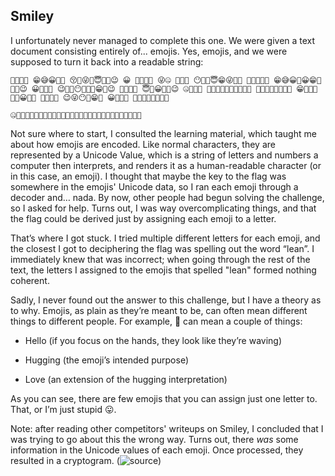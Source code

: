 ## Smiley
I unfortunately never managed to complete this one. We were given a text document consisting entirely of... emojis. Yes, emojis, and we were supposed to turn it back into a readable string:

    🤣😅😇😉 😁😅😀🥰🤣 😚🥰😜🤗😇🤑🤫😉 😀 🫡😇😉🤣 😜🤐 🤣😅🤫 😶😮‍💨😇😁😜🤑🤫 🤫🤥😜🤤😇 😁😅😀🥰😀😁🤣🤫🥰😉 😀😮‍💨🤑 😉🤫🤕😶🤫😮‍💨😁🤫😉 🤮😇🤣😅 😇🤥😀🥶🤫😉 🤐🥰😜🤥 🤑😇🤐🤐🤫🥰🤫😮‍💨🤣 🤗🤫😮‍💨🤑😜🥰😉 😁🫡🤑🥰 😮‍💨😀🤥🤫 🤑😀🤣🤫 😉😜😶🥰😁🤫 😀😮‍💨🤑 🤯🤫🥳🤮😜🥰🤑😉
    
    🤐🫡😀🥶🥸😉🤥😇🫡🤫😎🤥😜🥰🤫😎😉🤥😇🫡🤫😎🤠😇🥶🥶🤫🥰🧐

Not sure where to start, I consulted the learning material, which taught me about how emojis are encoded. Like normal characters, they are represented by a Unicode Value, which is a string of letters and numbers a computer then interprets, and renders it as a human-readable character (or in this case, an emoji). I thought that maybe the key to the flag was somewhere in the emojis' Unicode data, so I ran each emoji through a decoder and… nada. By now, other people had begun solving the challenge, so I asked for help. Turns out, I was way overcomplicating things, and that the flag could be derived just by assigning each emoji to a letter. 

That’s where I got stuck. I tried multiple different letters for each emoji, and the closest I got to deciphering the flag was spelling out the word “lean”. I immediately knew that was incorrect; when going through the rest of the text, the letters I assigned to the emojis that spelled "lean" formed nothing coherent.

 Sadly, I never found out the answer to this challenge, but I have a theory as to why. Emojis, as plain as they’re meant to be, can often mean different things to different people. For example, 🤗 can mean a couple of things:
    

-   Hello (if you focus on the hands, they look like they’re waving)
    
-   Hugging (the emoji’s intended purpose)
    
-   Love (an extension of the hugging interpretation)
    
As you can see, there are few emojis that you can assign just one letter to. That, or I’m just stupid 😛.

Note: after reading other competitors' writeups on Smiley, I concluded that I was trying to go about this the wrong way. Turns out, there _was_ some information in the Unicode values of each emoji. Once processed, they resulted in a cryptogram. (![source](https://thesavageteddy.github.io/posts/writeups-hackabit2023/#smiley-100))
